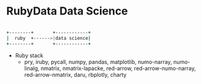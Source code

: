 # RubyData Data Science

```bash

+--------+       +------------+
|  ruby  +------>|data science|
+--------+       +------------+


```

- Ruby stack
  - pry, iruby, pycall, numpy, pandas, matplotlib, numo-narray, numo-linalg, nmatrix, nmatrix-lapacke, red-arrow, red-arrow-numo-narray, red-arrow-nmatrix, daru, rbplotly, charty
